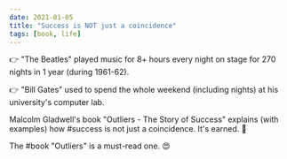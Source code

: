 ```yaml
---
date: 2021-01-05
title: "Success is NOT just a coincidence"
tags: [book, life]
---
```


👉 "The Beatles" played music for 8+ hours every night on stage for 270 nights in 1 year (during 1961-62).

👉 "Bill Gates" used to spend the whole weekend (including nights) at his university's computer lab.

Malcolm Gladwell's book "Outliers - The Story of Success" explains (with examples) how #success is not just a coincidence. It's earned. 📖

The #book "Outliers" is a must-read one. 😍